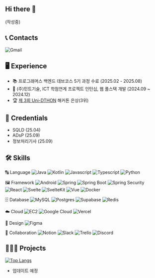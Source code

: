 ## Hi there 👋
(작성중)

## 📞 Contacts
![Gmail](https://img.shields.io/badge/Gmail-D14836?logo=gmail&logoColor=white)


## 🖥️ Experience
- 📚 프로그래머스 백엔드 데브코스 5기 과정 수료 (2025.02 - 2025.08)
- 🏢 (주)민트기술, ICT 학점연계 프로젝트 인턴십, 웹 풀스택 개발 (2024.09 ~ 2024.12)
- 🏆 [제 3회 Uni-DTHON](https://aiconnect.kr/competition/detail/236) 해커톤 은상(3위)

## 🪪 Credentials
- SQLD (25.04)
- ADsP (25.09)
- 정보처리기사 (25.09)

## 🛠️ Skills
🔠 Language
![Java](https://img.shields.io/badge/Java-ED8B00?style=flat-square&logo=openjdk&logoColor=white)
![Kotlin](https://img.shields.io/badge/Kotlin-0095D5?&style=flat-square&logo=kotlin&logoColor=white)
![Javascript](https://img.shields.io/badge/JavaScript-F7DF1E?style=flat-square&logo=JavaScript&logoColor=white)
![Typescript](https://img.shields.io/badge/TypeScript-007ACC?style=flat-square&logo=typescript&logoColor=white)
![Python](https://img.shields.io/badge/Python-14354C?style=flat-square&logo=python&logoColor=white)

🖼️ Framework
![Android](https://img.shields.io/badge/Android-3DDC84?style=flat-square&logo=android&logoColor=white)
![Spring](https://img.shields.io/badge/Spring-6DB33F?style=flat-square&logo=Spring&logoColor=white)
![Spring Boot](https://img.shields.io/badge/Spring%20Boot-6DB33F?logo=springboot&logoColor=fff)
![Spring Security](https://img.shields.io/badge/Spring%20Security-6DB33F?logo=springsecurity&logoColor=fff)
![React](https://img.shields.io/badge/React-20232A?style=flat-square&logo=react&logoColor=61DAFB)
![Svelte](https://img.shields.io/badge/Svelte-FF3E00?style=flat-square&logo=Svelte&logoColor=white)
![SvelteKit](https://img.shields.io/badge/SvelteKit-%23f1413d.svg?logo=svelte&logoColor=white)
![Vue](https://img.shields.io/badge/Vue.js-4FC08D?style=flat-square&logo=Vue.js&logoColor=white)
![Docker](https://img.shields.io/badge/Docker-007396?style=flat-square&logo=Docker&logoColor=white)

🗄️ Database
![MySQL](https://img.shields.io/badge/MySQL-00000F?style=flat-square&logo=mysql&logoColor=white)
![Postgres](https://img.shields.io/badge/Postgres-%23316192.svg?logo=postgresql&logoColor=white)
![Supabase](https://img.shields.io/badge/Supabase-3FCF8E?logo=supabase&logoColor=fff)
![Redis](https://img.shields.io/badge/Redis-%23DD0031.svg?logo=redis&logoColor=white)

☁️ Cloud
![EC2](https://img.shields.io/badge/Amazon%20EC2-FF9900?style=flat-square&logo=Amazon%20EC2&logoColor=white)
![Google Cloud](https://img.shields.io/badge/Google%20Cloud-%234285F4.svg?logo=google-cloud&logoColor=white)
![Vercel](https://img.shields.io/badge/Vercel-%23000000.svg?logo=vercel&logoColor=white)

🎨 Design
![Figma](https://img.shields.io/badge/Figma-F24E1E?logo=figma&logoColor=white)

🤝 Collaboration
![Notion](https://img.shields.io/badge/Notion-000?logo=notion&logoColor=fff)
![Slack](https://img.shields.io/badge/Slack-4A154B?logo=slack&logoColor=fff)
![Trello](https://img.shields.io/badge/Trello-0052CC?logo=trello&logoColor=fff)
![Discord](https://img.shields.io/badge/Discord-%235865F2.svg?&logo=discord&logoColor=white)

## 👩🏻‍💻 Projects
[![Top Langs](https://github-readme-stats.vercel.app/api/top-langs/?username=nunLSH)](https://github.com/nunLSH/github-readme-stats)
- 업데이트 예정
